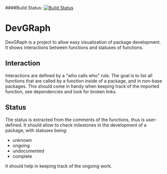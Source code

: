 ####Build Status:
[![Build Status](https://travis-ci.org/DeveauP/RDevGraphlab.svg?branch=master)](https://travis-ci.org/DeveauP/RDevGraphlab)

# DevGRaph

DevGRaph is a project to allow easy visualization of package development.
It shows interactions between functions and statuses of functions.

## Interaction
Interactions are defined by a "who calls who" rule.
The goal is to list all functions that are called by a function inside of a package, and in non-base packages.
This should come in handy when keeping track of the imported function, see dependencies and look for broken links.

## Status
The status is extracted from the comments of the functions, thus is user-defined.
It should allow to check milestones in the development of a package, with statuses being:
 - unknown
 - ongoing
 - undocumented
 - complete

It should help in keeping track of the ongoing work.
